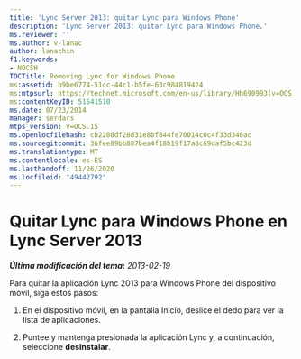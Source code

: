 ```yaml
---
title: 'Lync Server 2013: quitar Lync para Windows Phone'
description: 'Lync Server 2013: quitar Lync para Windows Phone.'
ms.reviewer: ''
ms.author: v-lanac
author: lanachin
f1.keywords:
- NOCSH
TOCTitle: Removing Lync for Windows Phone
ms:assetid: b9be6774-51cc-44c1-b5fe-63c984819424
ms:mtpsurl: https://technet.microsoft.com/en-us/library/Hh690993(v=OCS.15)
ms:contentKeyID: 51541510
ms.date: 07/23/2014
manager: serdars
mtps_version: v=OCS.15
ms.openlocfilehash: cb2280df28d31e8bf844fe70014c0c4f33d346ac
ms.sourcegitcommit: 36fee89bb887bea4f18b19f17a8c69daf5bc423d
ms.translationtype: MT
ms.contentlocale: es-ES
ms.lasthandoff: 11/26/2020
ms.locfileid: "49442792"
---
```

# <a name="removing-lync-for-windows-phone-in-lync-server-2013"></a>Quitar Lync para Windows Phone en Lync Server 2013

<div data-xmlns="http://www.w3.org/1999/xhtml">

<div class="topic" data-xmlns="http://www.w3.org/1999/xhtml" data-msxsl="urn:schemas-microsoft-com:xslt" data-cs="https://msdn.microsoft.com/">

<div data-asp="https://msdn2.microsoft.com/asp">



</div>

<div id="mainSection">

<div id="mainBody">

<span> </span>

_**Última modificación del tema:** 2013-02-19_

Para quitar la aplicación Lync 2013 para Windows Phone del dispositivo móvil, siga estos pasos:

1.  En el dispositivo móvil, en la pantalla Inicio, deslice el dedo para ver la lista de aplicaciones.

2.  Puntee y mantenga presionada la aplicación Lync y, a continuación, seleccione **desinstalar**.

</div>

<span> </span>

</div>

</div>

</div>

